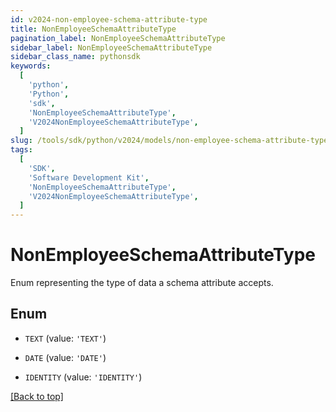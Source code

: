 ```yaml
---
id: v2024-non-employee-schema-attribute-type
title: NonEmployeeSchemaAttributeType
pagination_label: NonEmployeeSchemaAttributeType
sidebar_label: NonEmployeeSchemaAttributeType
sidebar_class_name: pythonsdk
keywords:
  [
    'python',
    'Python',
    'sdk',
    'NonEmployeeSchemaAttributeType',
    'V2024NonEmployeeSchemaAttributeType',
  ]
slug: /tools/sdk/python/v2024/models/non-employee-schema-attribute-type
tags:
  [
    'SDK',
    'Software Development Kit',
    'NonEmployeeSchemaAttributeType',
    'V2024NonEmployeeSchemaAttributeType',
  ]
---
```


# NonEmployeeSchemaAttributeType

Enum representing the type of data a schema attribute accepts.

## Enum

- `TEXT` (value: `'TEXT'`)

- `DATE` (value: `'DATE'`)

- `IDENTITY` (value: `'IDENTITY'`)

[[Back to top]](#)
